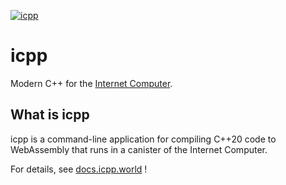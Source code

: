 [![icpp](https://github.com/icppWorld/icpp/actions/workflows/cicd.yml/badge.svg)](https://github.com/icppWorld/icpp/actions/workflows/cicd.yml)
# icpp

Modern C++ for the [Internet Computer](https://internetcomputer.org/).

## What is icpp

icpp is a command-line application for compiling C++20 code to WebAssembly that runs in a canister of the Internet Computer.

For details, see [docs.icpp.world](https://docs.icpp.world/) !
